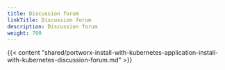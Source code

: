 ```yaml
---
title: Discussion forum
linkTitle: Discussion forum
description: Discussion forum
weight: 700
---
```


{{< content "shared/portworx-install-with-kubernetes-application-install-with-kubernetes-discussion-forum.md" >}}